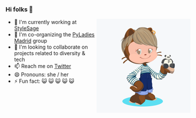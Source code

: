 ### Hi folks 👋

<img width=256 align="right" src="https://github.com/aliciapj/aliciapj/blob/master/octocat.png" />

<!--
**aliciapj/aliciapj** is a ✨ _special_ ✨ repository because its `README.md` (this file) appears on your GitHub profile.

Here are some ideas to get you started:
-->

- 🔭 I'm currently working at [StyleSage](http://stylesage.co)
- 🌱 I'm co-organizing the [PyLadies Madrid](https://www.meetup.com/es-ES/PyLadiesMadrid/) group
- 👯 I'm looking to collaborate on projects related to diversity & tech
- 📫 Reach me on [Twitter](https://twitter.com/alipeji)
- 😄 Pronouns: she / her
- ⚡ Fun fact: :smiley_cat: :smiley_cat: :smiley_cat: :smiley_cat: :smiley_cat:
